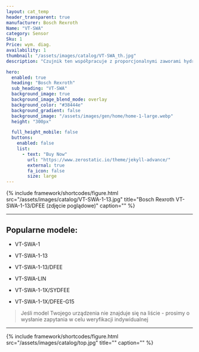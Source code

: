 ```yaml
---
layout: cat_temp
header_transparent: true
manufacturer: Bosch Rexroth
Name: "VT-SWA"
category: Sensor
Sku: 1
Price: wym. diag.
availability: 1
thumbnail: "/assets/images/catalog/VT-SWA_th.jpg"
description: "Czujnik ten współpracuje z proporcjonalnymi zaworami hydraulicznymi firmy BOSCH - REXROTH i jest często stosowany w starszego typu wtryskarkach firmy ENGEL."

hero:
  enabled: true
  heading: "Bosch Rexroth"
  sub_heading: "VT-SWA"
  background_image: true
  background_image_blend_mode: overlay
  background_color: "#38444e"
  background_gradient: false
  background_image: "/assets/images/gen/home/home-1-large.webp"
  height: "300px"

  full_height_mobile: false
  buttons:
    enabled: false
    list:
      - text: "Buy Now"
        url: "https://www.zerostatic.io/theme/jekyll-advance/"
        external: true
        fa_icon: false
        size: large
---
```

{% include framework/shortcodes/figure.html src="/assets/images/catalog/VT-SWA-1-13.jpg" title="Bosch Rexroth VT-SWA-1-13/DFEE (zdjęcie poglądowe)" caption="" %}



---

Popularne modele:
---

- VT-SWA-1

- VT-SWA-1-13

- VT-SWA-1-13/DFEE

- VT-SWA-LIN

- VT-SWA-1-1X/SYDFEE

- VT-SWA-1-1X/DFEE-G15

>Jeśli model Twojego urządzenia nie znajduje się na liście - prosimy o wysłanie zapytania w celu weryfikacji indywidualnej

---
{% include framework/shortcodes/figure.html src="/assets/images/catalog/top.jpg" title="" caption="" %}


